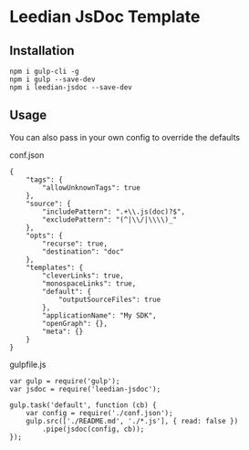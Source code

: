 # Leedian JsDoc Template

## Installation

```
npm i gulp-cli -g
npm i gulp --save-dev
npm i leedian-jsdoc --save-dev
```

## Usage

You can also pass in your own config to override the defaults

conf.json
```
{
    "tags": {
        "allowUnknownTags": true
    },
    "source": {
        "includePattern": ".+\\.js(doc)?$",
        "excludePattern": "(^|\\/|\\\\)_"
    },
    "opts": {
        "recurse": true,
        "destination": "doc"
    },
    "templates": {
        "cleverLinks": true,
        "monospaceLinks": true,
        "default": {
            "outputSourceFiles": true
        },
        "applicationName": "My SDK",
        "openGraph": {},
        "meta": {}
    }
}
```
gulpfile.js
```
var gulp = require('gulp');
var jsdoc = require('leedian-jsdoc');

gulp.task('default', function (cb) {
    var config = require('./conf.json');
    gulp.src(['./README.md', './*.js'], { read: false })
        .pipe(jsdoc(config, cb));
});
```


